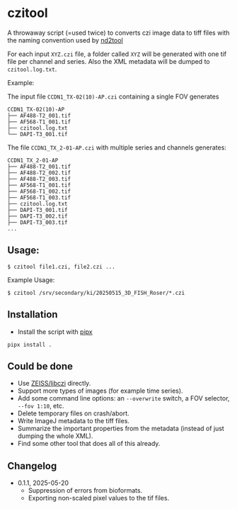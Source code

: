 # czitool

A throwaway script (=used twice) to converts czi image data to tiff
files with the naming convention used by
[nd2tool](https://www.github.com/elgw/nd2tool)

For each input `XYZ.czi` file, a folder called `XYZ` will be generated
with one tif file per channel and series. Also the XML metadata will
be dumped to `czitool.log.txt`.

Example:

The input file `CCDN1_TX-02(10)-AP.czi` containing a single FOV generates

``` shell
CCDN1_TX-02(10)-AP
├── AF488-T2_001.tif
├── AF568-T1_001.tif
├── czitool.log.txt
└── DAPI-T3_001.tif
```

The file `CCDN1_TX_2-01-AP.czi` with multiple series and channels generates:

``` shell
CCDN1_TX_2-01-AP
├── AF488-T2_001.tif
├── AF488-T2_002.tif
├── AF488-T2_003.tif
├── AF568-T1_001.tif
├── AF568-T1_002.tif
├── AF568-T1_003.tif
├── czitool.log.txt
├── DAPI-T3_001.tif
├── DAPI-T3_002.tif
├── DAPI-T3_003.tif
...
```

## Usage:

`$ czitool file1.czi, file2.czi ...`

Example Usage:

`$ czitool /srv/secondary/ki/20250515_3D_FISH_Roser/*.czi`

## Installation

- Install the script with [pipx](https://github.com/pypa/pipx)

``` shell
pipx install .
```

## Could be done

- Use
  [ZEISS/libczi](https://github.com/ZEISS/libczi) directly.
- Support more types of images (for example time series).
- Add some command line options: an `--overwrite` switch, a FOV
  selector, `--fov 1:10`, etc.
- Delete temporary files on crash/abort.
- Write ImageJ metadata to the tiff files.
- Summarize the important properties from the metadata (instead of
  just dumping the whole XML).
- Find some other tool that does all of this already.

## Changelog

- 0.1.1, 2025-05-20
  - Suppression of errors from bioformats.
  - Exporting non-scaled pixel values to the tif files.
